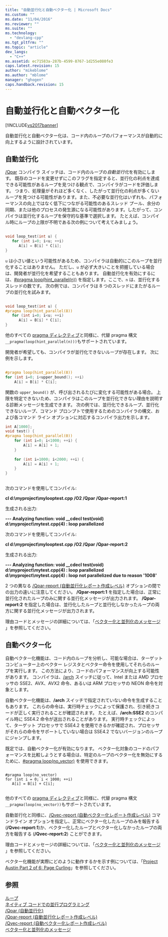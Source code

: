 ```yaml
---
title: "自動並行化と自動ベクター化 | Microsoft Docs"
ms.custom: ""
ms.date: "11/04/2016"
ms.reviewer: ""
ms.suite: ""
ms.technology: 
  - "devlang-cpp"
ms.tgt_pltfrm: ""
ms.topic: "article"
dev_langs: 
  - "C++"
ms.assetid: ec71583a-287b-4599-8767-1d255e080fe3
caps.latest.revision: 15
author: "mikeblome"
ms.author: "mblome"
manager: "ghogen"
caps.handback.revision: 15
---
```

# 自動並行化と自動ベクター化
[!INCLUDE[vs2017banner](../assembler/inline/includes/vs2017banner.md)]

自動並行化と自動ベクター化は、コード内のループのパフォーマンスが自動的に向上するように設計されています。  
  
## 自動並行化  
 [\/Qpar](../Topic/-Qpar%20\(Auto-Parallelizer\).md) コンパイラ スイッチは、コード内のループの*自動並行化*を有効にします。  既存のコードを変更せずにこのフラグを指定すると、並行化の利点を達成できる可能性があるループを見つける観点で、コンパイラがコードを評価します。  つまり、処理量がそれほど多くなく、したがって並行化の利点が多くないループを見つける可能性があります。また、不必要な並行化はいずれも、パフォーマンスの向上ではなく低下につながる可能性のあるスレッド プール、余分の同期、または他のプロセスの発生源になる可能性があります。したがって、コンパイラは並行化するループを保守的な基準で選択します。  たとえば、コンパイル時にループの上限が不明である次の例について考えてみましょう。  
  
```cpp  
  
void loop_test(int u) {  
   for (int i=0; i<u; ++i)  
      A[i] = B[i] * C[i];  
}  
```  
  
 `u` は小さい値という可能性があるため、コンパイラは自動的にこのループを並行化することはありません。  ただし、`u` が必ず大きいことを把握している場合は、開発者が並行化を希望することもあります。  自動並行化を有効にするには、[\#pragma loop\(hint\_parallel\(n\)\)](../preprocessor/loop.md) を指定します。ここで、`n` は、並行化するスレッドの数です。  次の例では、コンパイラは 8 つのスレッドにまたがるループの並行化を試みます。  
  
```cpp  
  
void loop_test(int u) {  
#pragma loop(hint_parallel(8))  
   for (int i=0; i<u; ++i)  
      A[i] = B[i] * C[i];  
}  
```  
  
 他のすべての [pragma ディレクティブ](../preprocessor/pragma-directives-and-the-pragma-keyword.md)と同様に、代替 pragma 構文`__pragma(loop(hint_parallel(n)))`もサポートされています。  
  
 開発者が希望しても、コンパイラが並行化できないループが存在します。  次に例を示します。  
  
```cpp  
  
#pragma loop(hint_parallel(8))  
for (int i=0; i<upper_bound(); ++i)  
    A[i] = B[i] * C[i];  
```  
  
 関数の `upper_bound()` が、呼び出されるたびに変化する可能性がある場合。  上限を特定できないため、コンパイラはこのループを並行化できない理由を説明する診断メッセージを生成できます。  次の例では、並行化できるループ、並行化できないループ、コマンド プロンプトで使用するためのコンパイラの構文、および各コマンド ライン オプションに対応するコンパイラ出力を示します。  
  
```cpp  
int A[1000];  
void test() {  
#pragma loop(hint_parallel(0))  
    for (int i=0; i<1000; ++i) {  
        A[i] = A[i] + 1;  
    }  
  
    for (int i=1000; i<2000; ++i) {  
        A[i] = A[i] + 1;  
    }  
}  
  
```  
  
 次のコマンドを使用してコンパイル:  
  
 **cl d:\\myproject\\mylooptest.cpp \/O2 \/Qpar \/Qpar\-report:1**  
  
 生成される出力:  
  
 **\-\-\- Analyzing function: void \_\_cdecl test\(void\)**   
  **d:\\myproject\\mytest.cpp\(4\) : loop parallelized**  
  
 次のコマンドを使用してコンパイル:  
  
 **cl d:\\myproject\\mylooptest.cpp \/O2 \/Qpar \/Qpar\-report:2**  
  
 生成される出力:  
  
 **\-\-\- Analyzing function: void \_\_cdecl test\(void\)**   
  **d:\\myproject\\mytest.cpp\(4\) : loop parallelized**   
  **d:\\myproject\\mytest.cpp\(4\) : loop not parallelized due to reason '1008'**  
  
 2 つの異なる [\/Qpar\-report \(自動並行化レポート作成レベル\)](../build/reference/qpar-report-auto-parallelizer-reporting-level.md) オプションの間での出力の違いに注意してください。  **\/Qpar\-report:1** を指定した場合は、正常に並行化されたループのみに関する並行化メッセージが出力されます。  **\/Qpar\-report:2** を指定した場合は、並行化したループと並行化しなかったループの両方に関する並行化メッセージが出力されます。  
  
 理由コードとメッセージの詳細については、「[ベクター化と並列化のメッセージ ](../error-messages/tool-errors/vectorizer-and-parallelizer-messages.md)」を参照してください。  
  
## 自動ベクター化  
 自動ベクター化機能は、コード内のループを分析し、可能な場合は、ターゲット コンピューター上のベクター レジスタとベクター命令を使用してそれらのループを実行します。  この方法により、コードのパフォーマンスが向上する可能性があります。  コンパイラは、[\/arch](../build/reference/arch-minimum-cpu-architecture.md) スイッチに従って、Intel または AMD プロセッサの SSE2、AVX、AVX2 命令、あるいは ARM プロセッサの NEON 命令を対象とします。  
  
 自動ベクター化機能は、**\/arch** スイッチで指定されていない命令を生成することもあります。  これらの命令は、実行時チェックによって保護され、引き続きコードが正しく実行されることが確認されます。  たとえば、**\/arch:SSE2** のコンパイル時に SSE4.2 命令が送出されることがあります。  実行時チェックによって、ターゲット プロセッサで SSE4.2 を使用できるかが確認され、プロセッサがそれらの命令をサポートしていない場合は SSE4.2 でないバージョンのループにジャンプします。  
  
 既定では、自動ベクター化が有効になります。  ベクター化対象のコードのパフォーマンスを比較しようとする場合は、特定のループのベクター化を無効にするために、[\#pragma loop\(no\_vector\)](../preprocessor/loop.md) を使用できます。  
  
```  
  
#pragma loop(no_vector)  
for (int i = 0; i < 1000; ++i)  
   A[i] = B[i] + C[i];  
  
```  
  
 他のすべての [pragma ディレクティブ](../preprocessor/pragma-directives-and-the-pragma-keyword.md)と同様に、代替 pragma 構文`__pragma(loop(no_vector))`もサポートされています。  
  
 自動並行化と同様に、[\/Qvec\-report \(自動ベクター化レポート作成レベル\)](../build/reference/qvec-report-auto-vectorizer-reporting-level.md) コマンドライン オプションを指定し、正常にベクター化したループのみを報告する \(**\/Qvec\-report:1**\)か、ベクター化したループとベクター化しなかったループの両方を報告する \(**\/Qvec\-report:2**\) ことができます。  
  
 理由コードとメッセージの詳細については、「[ベクター化と並列化のメッセージ ](../error-messages/tool-errors/vectorizer-and-parallelizer-messages.md)」を参照してください。  
  
 ベクター化機能が実際にどのように動作するかを示す例については、「[Project Austin Part 2 of 6: Page Curling](http://blogs.msdn.com/b/vcblog/archive/2012/09/27/10348494.aspx)」を参照してください。  
  
## 参照  
 [ループ](../preprocessor/loop.md)   
 [ネイティブ コードでの並行プログラミング](http://go.microsoft.com/fwlink/?LinkId=263662)   
 [\/Qpar \(自動並行化\)](../Topic/-Qpar%20\(Auto-Parallelizer\).md)   
 [\/Qpar\-report \(自動並行化レポート作成レベル\)](../build/reference/qpar-report-auto-parallelizer-reporting-level.md)   
 [\/Qvec\-report \(自動ベクター化レポート作成レベル\)](../build/reference/qvec-report-auto-vectorizer-reporting-level.md)   
 [ベクター化と並列化のメッセージ ](../error-messages/tool-errors/vectorizer-and-parallelizer-messages.md)